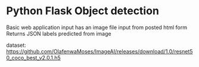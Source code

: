 # Python Flask Object detection

Basic web application input has an image file input from posted html form
Returns JSON labels predicted from image

dataset:
	https://github.com/OlafenwaMoses/ImageAI/releases/download/1.0/resnet50_coco_best_v2.0.1.h5